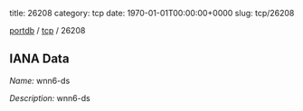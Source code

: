 title: 26208
category: tcp
date: 1970-01-01T00:00:00+0000
slug: tcp/26208

[portdb](/) / [tcp](/category/tcp.html) / 26208


## IANA Data

_Name:_ wnn6-ds

_Description:_ wnn6-ds

